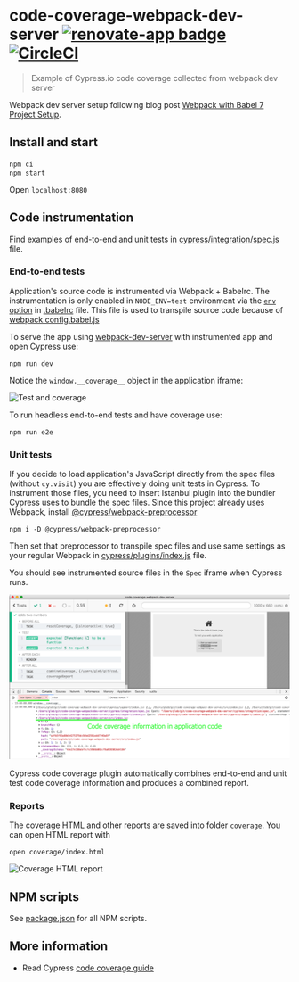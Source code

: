 # code-coverage-webpack-dev-server [![renovate-app badge][renovate-badge]][renovate-app] [![CircleCI](https://circleci.com/gh/bahmutov/code-coverage-webpack-dev-server.svg?style=svg)](https://circleci.com/gh/bahmutov/code-coverage-webpack-dev-server)
> Example of Cypress.io code coverage collected from webpack dev server

Webpack dev server setup following blog post [Webpack with Babel 7 Project Setup](https://dev.to/shoupn/webpack-with-babel-7-project-setup-2hin).

## Install and start

```shell
npm ci
npm start
```

Open `localhost:8080`

## Code instrumentation

Find examples of end-to-end and unit tests in [cypress/integration/spec.js](cypress/integration/spec.js) file.

### End-to-end tests

Application's source code is instrumented via Webpack + Babelrc. The instrumentation is only enabled in `NODE_ENV=test` environment via the [`env` option](https://new.babeljs.io/docs/en/next/babelrc.html#env-environment-option) in [.babelrc](.babelrc) file. This file is used to transpile source code because of [webpack.config.babel.js](webpack.config.babel.js)

To serve the app using [webpack-dev-server](https://github.com/webpack/webpack-dev-server) with instrumented app and open Cypress use:

```shell
npm run dev
```

Notice the `window.__coverage__` object in the application iframe:

![Test and coverage](images/test-and-coverage.png)

To run headless end-to-end tests and have coverage use:

```shell
npm run e2e
```

### Unit tests

If you decide to load application's JavaScript directly from the spec files (without `cy.visit`) you are effectively doing unit tests in Cypress. To instrument those files, you need to insert Istanbul plugin into the bundler Cypress uses to bundle the spec files. Since this project already uses Webpack, install [@cypress/webpack-preprocessor](https://github.com/cypress-io/cypress-webpack-preprocessor)

```shell
npm i -D @cypress/webpack-preprocessor
```

Then set that preprocessor to transpile spec files and use same settings as your regular Webpack in [cypress/plugins/index.js](cypress/plugins/index.js) file.

You should see instrumented source files in the `Spec` iframe when Cypress runs.

![Unit test code coverage](images/unit-test.png)

Cypress code coverage plugin automatically combines end-to-end and unit test code coverage information and produces a combined report.

### Reports

The coverage HTML and other reports are saved into folder `coverage`. You can open HTML report with

```shell
open coverage/index.html
```

![Coverage HTML report](images/coverage-report.png)

## NPM scripts

See [package.json](package.json) for all NPM scripts.

## More information

- Read Cypress [code coverage guide](https://on.cypress.io/code-coverage)

[renovate-badge]: https://img.shields.io/badge/renovate-app-blue.svg
[renovate-app]: https://renovateapp.com/
